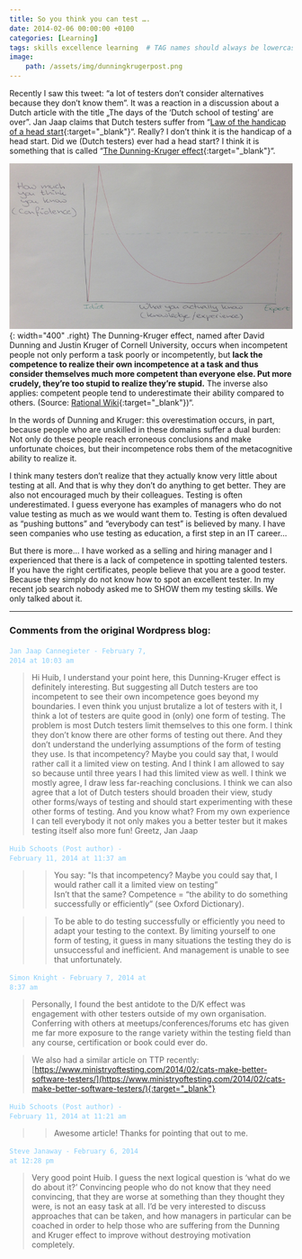 ```yaml
---
title: So you think you can test ….
date: 2014-02-06 00:00:00 +0100
categories: [Learning]
tags: skills excellence learning  # TAG names should always be lowercase
image:
    path: /assets/img/dunningkrugerpost.png
---
```


Recently I saw this tweet: “a lot of testers don’t consider alternatives because they don’t know them”. It was a reaction in a discussion about a Dutch article with the title „The days of the ‘Dutch school of testing’ are over”. Jan Jaap claims that Dutch testers suffer from “[Law of the handicap of a head start](https://en.wikipedia.org/wiki/Law_of_the_handicap_of_a_head_start){:target="_blank"}“. Really? I don’t think it is the handicap of a head start. Did we (Dutch testers) ever had a head start? I think it is something that is called “[The Dunning-Kruger effect](https://en.wikipedia.org/wiki/Dunning%E2%80%93Kruger_effect){:target="_blank"}“.

![dunning-kruger](/assets/img/dunningkruger.jpg){: width="400" .right}
The Dunning-Kruger effect, named after David Dunning and Justin Kruger of Cornell University, occurs when incompetent people not only perform a task poorly or incompetently, but **lack the competence to realize their own incompetence at a task and thus consider themselves much more competent than everyone else. Put more crudely, they’re too stupid to realize they’re stupid.** The inverse also applies: competent people tend to underestimate their ability compared to others. (Source: [Rational Wiki](https://rationalwiki.org/wiki/Dunning%E2%80%93Kruger_effect){:target="_blank"})“.

In the words of Dunning and Kruger: this overestimation occurs, in part, because people who are unskilled in these domains suffer a dual burden: Not only do these people reach erroneous conclusions and make unfortunate choices, but their incompetence robs them of the metacognitive ability to realize it.

I think many testers don’t realize that they actually know very little about testing at all. And that is why they don’t do anything to get better. They are also not encouraged much by their colleagues. Testing is often underestimated. I guess everyone has examples of managers who do not value testing as much as we would want them to. Testing is often devalued as “pushing buttons” and “everybody can test” is believed by many. I have seen companies who use testing as education, a first step in an IT career…

But there is more… I have worked as a selling and hiring manager and I experienced that there is a lack of competence in spotting talented testers. If you have the right certificates, people believe that you are a good tester. Because they simply do not know how to spot an excellent tester. In my recent job search nobody asked me to SHOW them my testing skills. We only talked about it.


---

### Comments from the original Wordpress blog:

<code style="color : lightskyblue">Jan Jaap Cannegieter - February 7, 2014 at 10:03 am</code><br>
> Hi Huib,
>I understand your point here, this Dunning-Kruger effect is definitely interesting. But suggesting all Dutch testers are too incompetent to see their own incompetence goes beyond my boundaries. I even think you unjust brutalize a lot of testers with it, I think a lot of testers are quite good in (only) one form of testing. The problem is most Dutch testers limit themselves to this one form. I think they don’t know there are other forms of testing out there. And they don’t understand the underlying assumptions of the form of testing they use. Is that incompetency? Maybe you could say that, I would rather call it a limited view on testing. And I think I am allowed to say so because until three years I had this limited view as well.
I think we mostly agree, I draw less far-reaching conclusions. I think we can also agree that a lot of Dutch testers should broaden their view, study other forms/ways of testing and should start experimenting with these other forms of testing. And you know what? From my own experience I can tell everybody it not only makes you a better tester but it makes testing itself also more fun!
>Greetz,
>Jan Jaap


<code style="color : lightskyblue">Huib Schoots (Post author) - February 11, 2014 at 11:37 am</code><br>

>>You say: "Is that incompetency? Maybe you could say that, I would rather call it a limited view on testing”<br>
>>Isn’t that the same? Competence = “the ability to do something successfully or efficiently” (see Oxford Dictionary).

>>To be able to do testing successfully or efficiently you need to adapt your testing to the context. By limiting yourself to one form of testing, it guess in many situations the testing they do is unsuccessful and inefficient. And management is unable to see that unfortunately.

<code style="color : lightskyblue">Simon Knight - February 7, 2014 at 8:37 am</code><br>

> Personally, I found the best antidote to the D/K effect was engagement with other testers outside of my own organisation. Conferring with others at meetups/conferences/forums etc has given me far more exposure to the range variety within the testing field than any course, certification or book could ever do.

>We also had a similar article on TTP recently: [https://www.ministryoftesting.com/2014/02/cats-make-better-software-testers/](https://www.ministryoftesting.com/2014/02/cats-make-better-software-testers/){:target="_blank"}

<code style="color : lightskyblue">Huib Schoots (Post author) - February 11, 2014 at 11:21 am</code><br>

>> Awesome article! Thanks for pointing that out to me.

<code style="color : lightskyblue">Steve Janaway - February 6, 2014 at 12:28 pm</code><br>

>Very good point Huib.
>I guess the next logical question is ‘what do we do about it?’ Convincing people who do not know that they need convincing, that they are worse at something than they thought they were, is not an easy task at all. I’d be very interested to discuss approaches that can be taken, and how managers in particular can be coached in order to help those who are suffering from the Dunning and Kruger effect to improve without destroying motivation completely.